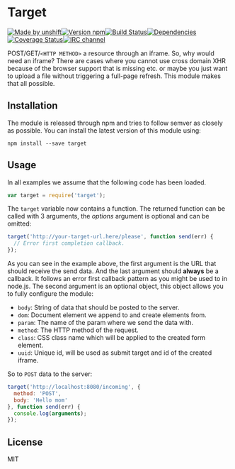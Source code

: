 # Target

[![Made by unshift](https://img.shields.io/badge/made%20by-unshift-00ffcc.svg?style=flat-square)](http://unshift.io)[![Version npm](http://img.shields.io/npm/v/target.svg?style=flat-square)](http://browsenpm.org/package/target)[![Build Status](http://img.shields.io/travis/unshiftio/target/master.svg?style=flat-square)](https://travis-ci.org/unshiftio/target)[![Dependencies](https://img.shields.io/david/unshiftio/target.svg?style=flat-square)](https://david-dm.org/unshiftio/target)[![Coverage Status](http://img.shields.io/coveralls/unshiftio/target/master.svg?style=flat-square)](https://coveralls.io/r/unshiftio/target?branch=master)[![IRC channel](http://img.shields.io/badge/IRC-irc.freenode.net%23unshift-00a8ff.svg?style=flat-square)](http://webchat.freenode.net/?channels=unshift)

POST/GET/`<HTTP METHOD>` a resource through an iframe. So, why would need an
iframe? There are cases where you cannot use cross domain XHR because of the
browser support that is missing etc. or maybe you just want to upload a file
without triggering a full-page refresh. This module makes that all possible.

## Installation

The module is released through npm and tries to follow semver as closely as
possible. You can install the latest version of this module using:

```
npm install --save target
```

## Usage

In all examples we assume that the following code has been loaded.

```js
var target = require('target');
```

The `target` variable now contains a function. The returned function can be
called with 3 arguments, the _options_ argument is optional and can be omitted:

```js
target('http://your-target-url.here/please', function send(err) {
  // Error first completion callback.
});
```

As you can see in the example above, the first argument is the URL that should
receive the send data. And the last argument should **always** be a callback. It
follows an error first callback pattern as you might be used to in node.js. The
second argument is an optional object, this object allows you to fully configure
the module:

- `body`: String of data that should be posted to the server.
- `dom`: Document element we append to and create elements from.
- `param`: The name of the param where we send the data with.
- `method`: The HTTP method of the request.
- `class`: CSS class name which will be applied to the created form element.
- `uuid`: Unique id, will be used as submit target and id of the created iframe.

So to `POST` data to the server:

```js
target('http://localhost:8080/incoming', {
  method: 'POST',
  body: 'Hello mom'
}, function send(err) {
  console.log(arguments);
});
```

## License

MIT
